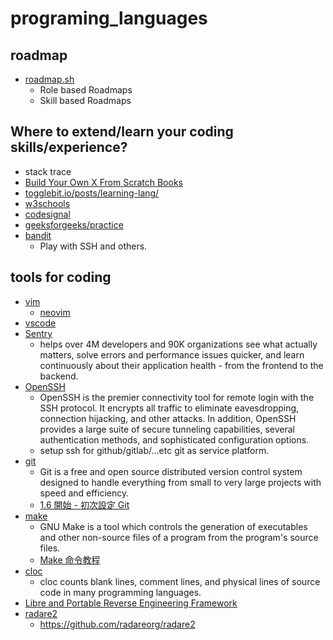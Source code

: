 # programing_languages

## roadmap

* [roadmap.sh](https://roadmap.sh/)
    * Role based Roadmaps
    * Skill based Roadmaps

## Where to extend/learn your coding skills/experience?

* stack trace
* [Build Your Own X From Scratch Books](https://build-your-own.org/)
* [togglebit.io/posts/learning-lang/](https://togglebit.io/posts/learning-lang/)
* [w3schools](https://www.w3schools.com/)
* [codesignal](https://app.codesignal.com/)
* [geeksforgeeks/practice](https://practice.geeksforgeeks.org/explore?page=1&sortBy=submissions&utm_source=geeksforgeeks&utm_medium=main_header&utm_campaign=practice_header)
* [bandit](https://overthewire.org/wargames/bandit/bandit0.html)
    * Play with SSH and others.

## tools for coding

* [vim](https://www.vim.org/)
    * [neovim](https://neovim.io/)
* [vscode](https://code.visualstudio.com/)
* [Sentry](https://sentry.io/welcome/)
    * helps over 4M developers and 90K organizations see what actually matters, solve errors and performance issues quicker, and learn continuously about their application health - from the frontend to the backend.
* [OpenSSH](https://www.openssh.com/)
  * OpenSSH is the premier connectivity tool for remote login with the SSH protocol. It encrypts all traffic to eliminate eavesdropping, connection hijacking, and other attacks. In addition, OpenSSH provides a large suite of secure tunneling capabilities, several authentication methods, and sophisticated configuration options. 
  * setup ssh for github/gitlab/...etc git as service platform.
* [git](https://git-scm.com/)
   * Git is a free and open source distributed version control system designed to handle everything from small to very large projects with speed and efficiency.
   * [1.6 開始 - 初次設定 Git](https://git-scm.com/book/zh-tw/v2/%E9%96%8B%E5%A7%8B-%E5%88%9D%E6%AC%A1%E8%A8%AD%E5%AE%9A-Git)
* [make](https://www.gnu.org/software/make/)
    * GNU Make is a tool which controls the generation of executables and other non-source files of a program from the program's source files.
    * [Make 命令教程](http://www.ruanyifeng.com/blog/2015/02/make.html)
* [cloc](https://github.com/AlDanial/cloc)
    * cloc counts blank lines, comment lines, and physical lines of source code in many programming languages.
* [Libre and Portable Reverse Engineering Framework](https://www.radare.org/n/)
* [radare2](https://github.com/radareorg/radare2)
    * https://github.com/radareorg/radare2
